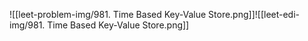 ![[leet-problem-img/981. Time Based Key-Value Store.png]]![[leet-edi-img/981. Time Based Key-Value Store.png]]